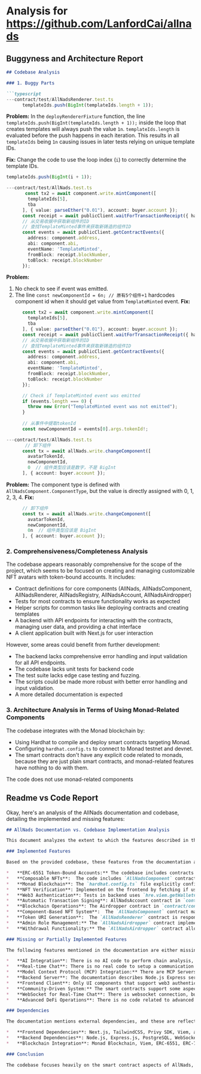 
# Analysis for https://github.com/LanfordCai/allnads

## Buggyness and Architecture Report
```markdown
## Codebase Analysis

### 1. Buggy Parts

```typescript
---contract/test/AllNadsRenderer.test.ts
      templateIds.push(BigInt(templateIds.length + 1));
```

**Problem:** In the `deployRendererFixture` function, the line `templateIds.push(BigInt(templateIds.length + 1));` inside the loop that creates templates will always push the value `1n`. `templateIds.length` is evaluated before the push happens in each iteration. This results in all `templateIds` being `1n` causing issues in later tests relying on unique template IDs.

**Fix:** Change the code to use the loop index (`i`) to correctly determine the template IDs.

```typescript
templateIds.push(BigInt(i + 1));
```

```typescript
---contract/test/AllNads.test.ts
       const tx2 = await component.write.mintComponent([
        templateIds[5],
        tba
      ], { value: parseEther("0.01"), account: buyer.account });
      const receipt = await publicClient.waitForTransactionReceipt({ hash: tx2 });
      // 从交易收据中获取新组件的ID
      // 查找TemplateMinted事件来获取新铸造的组件ID
      const events = await publicClient.getContractEvents({
        address: component.address,
        abi: component.abi,
        eventName: 'TemplateMinted',
        fromBlock: receipt.blockNumber,
        toBlock: receipt.blockNumber
      });
```

**Problem:**
  1. No check to see if event was emitted.
  2. The line `const newComponentId = 6n; // 原有5个组件+1` hardcodes component id when it should get value from `TemplateMinted` event.
**Fix:**
```typescript
      const tx2 = await component.write.mintComponent([
        templateIds[5],
        tba
      ], { value: parseEther("0.01"), account: buyer.account });
      const receipt = await publicClient.waitForTransactionReceipt({ hash: tx2 });
      // 从交易收据中获取新组件的ID
      // 查找TemplateMinted事件来获取新铸造的组件ID
      const events = await publicClient.getContractEvents({
        address: component.address,
        abi: component.abi,
        eventName: 'TemplateMinted',
        fromBlock: receipt.blockNumber,
        toBlock: receipt.blockNumber
      });

      // Check if TemplateMinted event was emitted
      if (events.length === 0) {
        throw new Error("TemplateMinted event was not emitted");
      }
      
      // 从事件中提取tokenId
      const newComponentId = events[0].args.tokenId!;
```

```typescript
---contract/test/AllNads.test.ts
       // 卸下组件
      const tx = await allNads.write.changeComponent([
        avatarTokenId, 
        newComponentId, 
        0  // 组件类型应该是数字，不是 BigInt
      ], { account: buyer.account });
```

**Problem:**
The component type is defined with `AllNadsComponent.ComponentType`, but the value is directly assigned with 0, 1, 2, 3, 4.
**Fix:**
```typescript
      // 卸下组件
      const tx = await allNads.write.changeComponent([
        avatarTokenId, 
        newComponentId, 
        0n  // 组件类型应该是 BigInt
      ], { account: buyer.account });
```

### 2. Comprehensiveness/Completeness Analysis

The codebase appears reasonably comprehensive for the scope of the project, which seems to be focused on creating and managing customizable NFT avatars with token-bound accounts. It includes:

-   Contract definitions for core components (AllNads, AllNadsComponent, AllNadsRenderer, AllNadsRegistry, AllNadsAccount, AllNadsAirdropper)
-   Tests for most contracts to ensure functionality works as expected
-   Helper scripts for common tasks like deploying contracts and creating templates
-   A backend with API endpoints for interacting with the contracts, managing user data, and providing a chat interface
-   A client application built with Next.js for user interaction

However, some areas could benefit from further development:

-   The backend lacks comprehensive error handling and input validation for all API endpoints.
-   The codebase lacks unit tests for backend code
-   The test suite lacks edge case testing and fuzzing.
-   The scripts could be made more robust with better error handling and input validation.
-   A more detailed documentation is expected

### 3. Architecture Analysis in Terms of Using Monad-Related Components

The codebase integrates with the Monad blockchain by:

-   Using Hardhat to compile and deploy smart contracts targeting Monad.
-   Configuring `hardhat.config.ts` to connect to Monad testnet and devnet.
-   The smart contracts don't have any explicit code related to monads, because they are just plain smart contracts, and monad-related features have nothing to do with them.

The code does not use monad-related components


## Readme vs Code Report
Okay, here's an analysis of the AllNads documentation and codebase, detailing the implemented and missing features:

```markdown
## AllNads Documentation vs. Codebase Implementation Analysis

This document analyzes the extent to which the features described in the AllNads documentation are implemented in the provided codebase.

### Implemented Features

Based on the provided codebase, these features from the documentation appear to be implemented:

*   **ERC-6551 Token-Bound Accounts:** The codebase includes contracts named `AllNadsAccount`, `AllNadsRegistry`, and the main `AllNads` contract, which creates and manages the token-bound accounts. Tests like `AllNads.test.ts` and `AllNadsAccount.test.ts` contain comprehensive tests which proves that an account is created for each NFT and can execute transactions.
*   **Composable NFTs**:  The code includes `AllNadsComponent` contract which has the functionality to create and manage different components of the NFT.  `AllNadsRenderer` contract is used to render the NFT based on the components. This is confirmed by the tests in  `AllNadsRenderer.test.ts` which check SVG generation and token URI generation with component data.
*   **Monad Blockchain**: The `hardhat.config.ts` file explicitly configures networks for Monad Devnet and Testnet, demonstrating blockchain integration.
*   **NFT Verification**: Implemented on the frontend by fetching if user has an AllNads NFT on the landing page.
*   **Web3 Authentication**: Tests in backend uses `hre.viem.getWalletClients()` which indicates support for wallet-based authentication. On the frontend, `<PrivyProvider>` component indicates Privy is used for authentication.
*   **Automatic Transaction Signing**: AllNadsAccount contract in `contract/contracts/AllNadsAccount.sol` and tests in `contract/test/AllNadsAccount.test.ts` shows support for executing transactions through token bound accounts. The [Privy Authentication & Server Delegated Actions] in the documentation relies on this part.
*   **Blockchain Operations**: The Airdropper contract in `contract/contracts/AllNadsAirdropper.sol` shows the ability to send tokens and mint NFTs. Tests in  `contract/test/AllNadsAirdropper.test.ts` proves that it works.
*   **Component-Based NFT System**:  The `AllNadsComponent` contract manages the creation, updating, and minting of components. The `AllNads` contract provides functions for minting NFTs with specific components and changing components.
*   **Token URI Generation**:  The `AllNadsRenderer` contract is responsible for generating the token URI for the NFT, including the SVG and metadata. This is tested in  `AllNadsRenderer.test.ts`.
*   **Admin Role Management:** The `AllNadsAirdropper` contract implements the admin functionality
*   **Withdrawal Functionality:** The `AllNadsAirdropper` contract allows the owner to withdraw the ether from the contract

### Missing or Partially Implemented Features

The following features mentioned in the documentation are either missing from the codebase or only partially implemented:

*   **AI Integration**: There is no AI code to perform chain analysis, automated trading, or automated smart contract interactions.
*   **Real-time Chat**: There is no real code to setup a communication with an AI assistant.
*   **Model Context Protocol (MCP) Integration:** There are MCP Servers side code and tools but no glue code with the AI part.
*   **Backend Server**: The documentation describes Node.js Express server, but only smart contract tests are provided. The implementation and functionalities are unknown.
*   **Frontend Client**: Only UI components that support web3 authentication are found. AI integration and chat functionalities are unknown.
*   **Community-Driven System:** The smart contracts support some aspects, such as creating new components. However, there is no code demonstrating community governance or marketplace integration.
*   **WebSocket for Real-Time Chat**: There is websocket connection, but the implementation and interaction with the AI is not clear.
*   **Advanced DeFi Operations**: There is no code related to advanced DeFi operations, yield farming, or liquidity provisioning.

### Dependencies

The documentation mentions external dependencies, and these are reflected in the code, although not always comprehensively:

*   **Frontend Dependencies**: Next.js, TailwindCSS, Privy SDK, Viem, and React are mentioned, but the provided files don't give a full picture of their integration in the client.
*   **Backend Dependencies**: Node.js, Express.js, PostgreSQL, WebSockets, and OpenRouter API are listed, but the only backend files available are related to database configuration and a script to fix JavaScript imports.
*   **Blockchain Integration**: Monad Blockchain, Viem, ERC-6551, ERC-721, and ERC-1155 standards are implemented in the smart contracts.

### Conclusion

The codebase focuses heavily on the smart contract aspects of AllNads, implementing ERC-6551 token-bound accounts and composable NFTs on the Monad blockchain. However, the AI integration, real-time chat, and parts of the community-driven ecosystem are not implemented in the provided code. The system architecture described in the documentation is only partially present in the codebase, lacking the backend server and frontend client components that handle AI communication and user interface.
```


